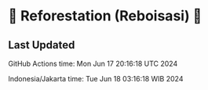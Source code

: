 
# 🌳 Reforestation (Reboisasi) 🌲

## Last Updated

GitHub Actions time: Mon Jun 17 20:16:18 UTC 2024

Indonesia/Jakarta time: Tue Jun 18 03:16:18 WIB 2024
